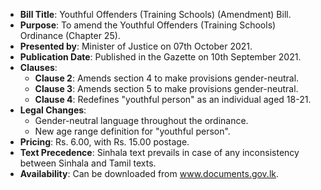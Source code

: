 - **Bill Title**: Youthful Offenders (Training Schools) (Amendment) Bill.
- **Purpose**: To amend the Youthful Offenders (Training Schools) Ordinance (Chapter 25).
- **Presented by**: Minister of Justice on 07th October 2021.
- **Publication Date**: Published in the Gazette on 10th September 2021.
- **Clauses**:
  - **Clause 2**: Amends section 4 to make provisions gender-neutral.
  - **Clause 3**: Amends section 5 to make provisions gender-neutral.
  - **Clause 4**: Redefines "youthful person" as an individual aged 18-21.
- **Legal Changes**:
  - Gender-neutral language throughout the ordinance.
  - New age range definition for "youthful person".
- **Pricing**: Rs. 6.00, with Rs. 15.00 postage.
- **Text Precedence**: Sinhala text prevails in case of any inconsistency between Sinhala and Tamil texts.
- **Availability**: Can be downloaded from www.documents.gov.lk.